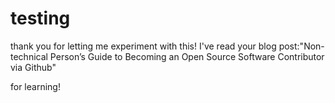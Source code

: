 testing
=======
thank you for letting me experiment with this! I've read your blog post:"Non-technical Person’s Guide to Becoming an Open Source Software Contributor via Github"

for learning!
